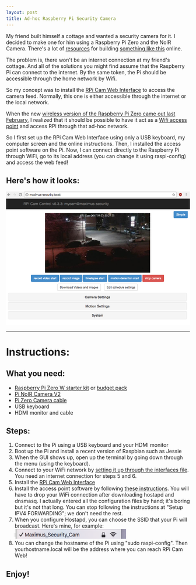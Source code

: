 ```yaml
---
layout: post
title: Ad-hoc Raspberry Pi Security Camera
---
```


My friend built himself a cottage and wanted a security camera for it. I decided to make one for him using a Raspberry Pi Zero and the NoIR Camera. There's a lot of [resources](https://www.raspberrypi.org/blog/turn-your-pi-into-a-low-cost-hd-surveillance-cam/) for building [something like this](https://utbrudd.bouvet.no/2017/01/05/building-a-motion-activated-security-camera-with-the-raspberry-pi-zero/) online. 

The problem is, there won't be an internet connection at my friend's cottage. And all of the solutions you might find assume that the Raspberry Pi can connect to the internet. By the same token, the Pi should be accessible through the home network by Wifi.

So my concept was to install the [RPi Cam Web Interface](http://elinux.org/RPi-Cam-Web-Interface) to access the camera feed. Normally, this one is either accessible through the internet or the local network.

When the new [wireless version of the Raspberry Pi Zero came out last February](https://www.raspberrypi.org/blog/raspberry-pi-zero-w-joins-family/), I realized that it should be possible to have it act as a [Wifi access point](https://frillip.com/using-your-raspberry-pi-3-as-a-wifi-access-point-with-hostapd/) and access RPi through that ad-hoc network.

So I first set up the RPi Cam Web Interface using only a USB keyboard, my computer screen and the online instructions. Then, I installed the access point software on the Pi. Now, I can connect directly to the Raspberry Pi through WiFi, go to its local address (you can change it using raspi-config) and access the web feed!

## Here's how it looks:

![RPi-Cam](/images/RPi-Cam.png)

---

# Instructions:
## What you need:
- [Raspberry Pi Zero W starter kit](http://www.canakit.com/raspberry-pi-zero-wireless.html) or [budget pack](https://www.adafruit.com/products/3410)
- [Pi NoIR Camera V2](https://www.adafruit.com/products/3100)
- [Pi Zero Camera cable](https://www.adafruit.com/product/3157)
- USB keyboard
- HDMI monitor and cable

## Steps:
1. Connect to the Pi using a USB keyboard and your HDMI monitor
2. Boot up the Pi and install a recent version of Raspbian such as Jessie
3. When the GUI shows up, open up the terminal by going down through the menu (using the keyboard).
4. Connect to your WiFi network by [setting it up through the interfaces file](https://learn.adafruit.com/adafruits-raspberry-pi-lesson-3-network-setup/setting-up-wifi-with-occidentalis). You need an internet connection for steps 5 and 6.
5. Install the [RPi Cam Web Interface](http://elinux.org/RPi-Cam-Web-Interface)
6. Install the access point software by following [these instructions](https://frillip.com/using-your-raspberry-pi-3-as-a-wifi-access-point-with-hostapd/). You will have to drop your WiFi connection after downloading hostapd and dnsmasq. I actually entered all the configuration files by hand; it's boring but it's not that long. You can stop following the instructions at "Setup IPV4 FORWARDING"; we don't need the rest.
7. When you configure Hostapd, you can choose the SSID that your Pi will broadcast. Here's mine, for example:
![My SSID](/images/wifi.png)
8. You can change the hostname of the Pi using "sudo raspi-config". Then yourhostname.local will be the address where you can reach RPi Cam Web!

Enjoy!
---
